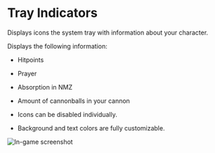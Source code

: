 # Tray Indicators
Displays icons the system tray with information about your character.

Displays the following information:
* Hitpoints
* Prayer
* Absorption in NMZ
* Amount of cannonballs in your cannon


* Icons can be disabled individually.
* Background and text colors are fully customizable.

![In-game screenshot](https://i.imgur.com/Zkd6zmC.png)